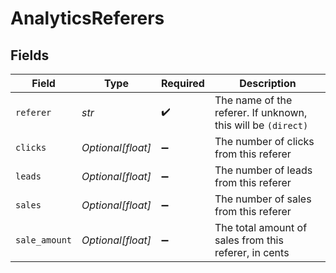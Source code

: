# AnalyticsReferers


## Fields

| Field                                                        | Type                                                         | Required                                                     | Description                                                  |
| ------------------------------------------------------------ | ------------------------------------------------------------ | ------------------------------------------------------------ | ------------------------------------------------------------ |
| `referer`                                                    | *str*                                                        | :heavy_check_mark:                                           | The name of the referer. If unknown, this will be `(direct)` |
| `clicks`                                                     | *Optional[float]*                                            | :heavy_minus_sign:                                           | The number of clicks from this referer                       |
| `leads`                                                      | *Optional[float]*                                            | :heavy_minus_sign:                                           | The number of leads from this referer                        |
| `sales`                                                      | *Optional[float]*                                            | :heavy_minus_sign:                                           | The number of sales from this referer                        |
| `sale_amount`                                                | *Optional[float]*                                            | :heavy_minus_sign:                                           | The total amount of sales from this referer, in cents        |